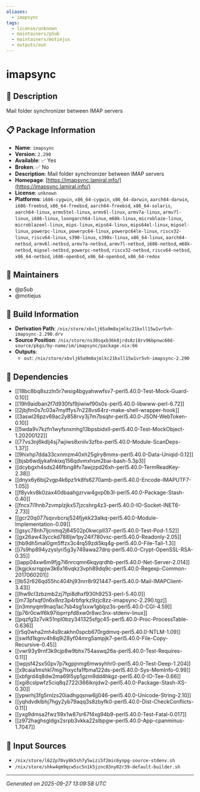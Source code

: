 ```yaml
---
aliases:
  - imapsync
tags:
  - license/unknown
  - maintainers/pSub
  - maintainers/motiejus
  - outputs/out
---
```


# imapsync

## 📝 Description

Mail folder synchronizer between IMAP servers

## 📋 Package Information

- **Name**: `imapsync`
- **Version**: `2.290`
- **Available**: ✅ Yes
- **Broken**: ✅ No
- **Description**: Mail folder synchronizer between IMAP servers
- **Homepage**: [https://imapsync.lamiral.info/](https://imapsync.lamiral.info/)
- **License**: `unknown`
- **Platforms**: `i686-cygwin`, `x86_64-cygwin`, `x86_64-darwin`, `aarch64-darwin`, `i686-freebsd`, `x86_64-freebsd`, `aarch64-freebsd`, `x86_64-solaris`, `aarch64-linux`, `armv5tel-linux`, `armv6l-linux`, `armv7a-linux`, `armv7l-linux`, `i686-linux`, `loongarch64-linux`, `m68k-linux`, `microblaze-linux`, `microblazeel-linux`, `mips-linux`, `mips64-linux`, `mips64el-linux`, `mipsel-linux`, `powerpc-linux`, `powerpc64-linux`, `powerpc64le-linux`, `riscv32-linux`, `riscv64-linux`, `s390-linux`, `s390x-linux`, `x86_64-linux`, `aarch64-netbsd`, `armv6l-netbsd`, `armv7a-netbsd`, `armv7l-netbsd`, `i686-netbsd`, `m68k-netbsd`, `mipsel-netbsd`, `powerpc-netbsd`, `riscv32-netbsd`, `riscv64-netbsd`, `x86_64-netbsd`, `i686-openbsd`, `x86_64-openbsd`, `x86_64-redox`
## 👥 Maintainers

- @pSub
- @motiejus


## 🔧 Build Information

- **Derivation Path**: `/nix/store/xbvlj65a9m8ajmlkc21kxll15w1vr5vh-imapsync-2.290.drv`
- **Source Position**: `/nix/store/ns30sqxb36k8jrds8z18rv96bpnwc60d-source/pkgs/by-name/im/imapsync/package.nix:66`
- **Outputs**:
  - `out`:  `/nix/store/xbvlj65a9m8ajmlkc21kxll15w1vr5vh-imapsync-2.290`

## 🔗 Dependencies

- [[18bc8bq8szzln5r7wsig4bgyahwwfsv7-perl5.40.0-Test-Mock-Guard-0.10]]
- [[19h9aidban2f7d930fsf9jiwiwf90s0s-perl5.40.0-libwww-perl-6.72]]
- [[2jbjfm0s7c03a7mylffys7n228vs64rz-make-shell-wrapper-hook]]
- [[3aswl26pzv69ac2y858rvy3j7m7bsqhr-perl5.40.0-JSON-WebToken-0.10]]
- [[5wda9v7kzfn1wyfsnxmhg13bpsbidxll-perl5.40.0-Test-MockObject-1.20200122]]
- [[77vs3nj6kdlj4sj7wjiws8xnilv3zfbx-perl5.40.0-Module-ScanDeps-1.37]]
- [[9hixhp7dda33cxnmzm40xh25glry8mms-perl5.40.0-Data-Uniqid-0.12]]
- [[bjsb6wdjykafnkixq156qdvmxhsm2bai-bash-5.3p3]]
- [[dcybgxh4sds246fbng8fv7awjzpd26xh-perl5.40.0-TermReadKey-2.38]]
- [[dnyx6y6bij2vgp4k6pz1rk8fs6270amb-perl5.40.0-Encode-IMAPUTF7-1.05]]
- [[f8yvkv8k0zax40dbaahgzrvw4gvp0b3l-perl5.40.0-Package-Stash-0.40]]
- [[fncx7i1hnb7zvmplzjkx57jzcshrg4z3-perl5.40.0-IO-Socket-INET6-2.73]]
- [[gcr20q077sqxvbcrsj524fjykk23alkq-perl5.40.0-Module-Implementation-0.09]]
- [[gsyc78nh7ljcnmq2j64502p0kwcpll37-perl5.40.0-Test-Pod-1.52]]
- [[gx26aw43ycckd788ljw1py24if780vxc-perl5.40.0-Readonly-2.05]]
- [[hb9dh5mal0gm5ffzx3c4rq59zdi5kq4g-perl5.40.0-File-Tail-1.3]]
- [[i7s9hp894yzyslyri5g3y749awa27drq-perl5.40.0-Crypt-OpenSSL-RSA-0.35]]
- [[iapp04xw6m9fjg7i6nrcqmn6kqyqrdhb-perl5.40.0-Net-Server-2.014]]
- [[kgjcksrrqpjw3k6x16vqkz3vph89dq9c-perl5.40.0-Regexp-Common-2017060201]]
- [[lb52r626qd55hc404hj93nrr8r921447-perl5.40.0-Mail-IMAPClient-3.43]]
- [[lhw9cl3zbzmb2zj7fpi8dhxf930h9253-perl-5.40.0]]
- [[m73pfxqf0n6x8nz3p4rbfqrkz9zjc8zz-imapsync-2.290.tgz]]
- [[n3mnyqm9naq1ac7sb4sg1xxw1gblpz3s-perl5.40.0-CGI-4.59]]
- [[p76r0cwlf6k97ibprrpfd8xw0r8wc3nx-stdenv-linux]]
- [[pqzfg3z7vik51npl0bzy341325sfgc45-perl5.40.0-Proc-ProcessTable-0.636]]
- [[r5q0wha2mh4s9cakhn0spcb670rgdmvq-perl5.40.0-NTLM-1.09]]
- [[swlfd1kgnv4h8q9i28yf04mrg5ampjk7-perl5.40.0-File-Copy-Recursive-0.45]]
- [[vwr93y9rnf3k9cjp8w9bhx754aswq26a-perl5.40.0-Test-Requires-0.11]]
- [[wpjsf42sx50pv7p7kgpjnmg6mwsyhhr0-perl5.40.0-Test-Deep-1.204]]
- [[x9caia1mshkl7mg7hxycfa1fbma122ds-perl5.40.0-Sys-MemInfo-0.99]]
- [[xbfgrd4q8dw2ma69l5yp1gzm9dd4hkgz-perl5.40.0-IO-Tee-0.66]]
- [[xgi8cslpwfz5ciq8q2722i366iknjdw2-perl5.40.0-Package-Stash-XS-0.30]]
- [[ypwrhj3fg5rnlzs20iadhgqsnw6jj046-perl5.40.0-Unicode-String-2.10]]
- [[yqhdvdklbhj7hgy2yb79aqq3s8zbyfk0-perl5.40.0-Dist-CheckConflicts-0.11]]
- [[yxg9dmsa2fwz1l9x1w87sr67f4xg94b9-perl5.40.0-Test-Fatal-0.017]]
- [[z972haghsgldgx2srpb3vkka22slbpgw-perl5.40.0-App-cpanminus-1.7047]]

## 📁 Input Sources

- `/nix/store/l622p70vy8k5sh7y5wizi5f2mic6ynpg-source-stdenv.sh`
- `/nix/store/shkw4qm9qcw5sc5n1k5jznc83ny02r39-default-builder.sh`

---
*Generated on 2025-09-27 13:09:58 UTC*
